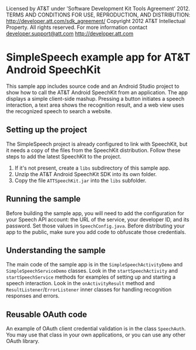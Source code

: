 Licensed by AT&T under 'Software Development Kit Tools Agreement' 2012.
TERMS AND CONDITIONS FOR USE, REPRODUCTION, AND DISTRIBUTION: http://developer.att.com/sdk_agreement/
Copyright 2012 AT&T Intellectual Property. All rights reserved. 
For more information contact developer.support@att.com http://developer.att.com

# SimpleSpeech example app for AT&T Android SpeechKit

This sample app includes source code and an Android Studio project to show how to call the AT&T Android SpeechKit from an application.  The app displays a simple client-side mashup.  Pressing a button initiates a speech interaction, a text area shows the recognition result, and a web view uses the recognized speech to search a website.

## Setting up the project

The SimpleSpeech project is already configured to link with SpeechKit, but it needs a copy of the files from the SpeechKit distribution.  Follow these steps to add the latest SpeechKit to the project.

1. If it's not present, create a `libs` subdirectory of this sample app.
2. Unzip the AT&T Android SpeechKit SDK into its own folder.
3. Copy the file `ATTSpeechKit.jar` into the `libs` subfolder.

## Running the sample

Before building the sample app, you will need to add the configuration for your Speech API account: the URL of the service, your developer ID, and its password.  Set those values in `SpeechConfig.java`.  Before distributing your app to the public, make sure you add code to obfuscate those credentials.

## Understanding the sample

The main code of the sample app is in the `SimpleSpeechActivityDemo` and `SimpleSpeechServiceDemo` classes.  Look in the `startSpeechActivity` and `startSpeechService` methods for examples of setting up and starting a speech interaction.  Look in the `onActivityResult` method and `ResultListener`/`ErrorListener` inner classes for handling recognition responses and errors.

## Reusable OAuth code

An example of OAuth client credential validation is in the class `SpeechAuth`.  You may use that class in your own applications, or you can use any other OAuth library. 
